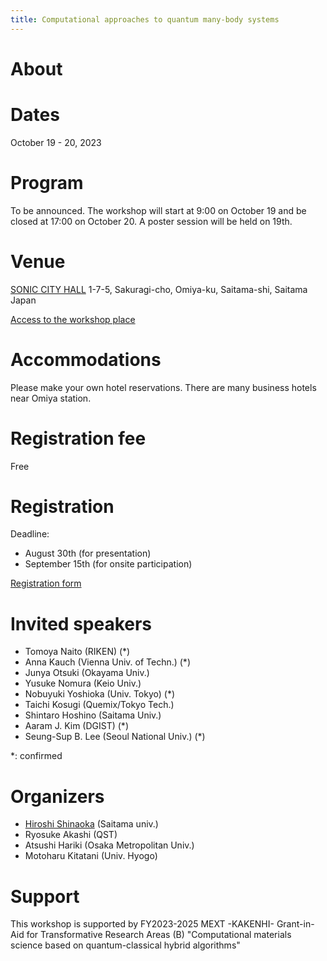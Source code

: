 ```yaml
---
title: Computational approaches to quantum many-body systems
---
```


# About

# Dates 
October 19 - 20, 2023

# Program
To be announced. 
The workshop will start at 9:00 on October 19 and be closed at 17:00 on October 20.
A poster session will be held on 19th.

# Venue
[SONIC CITY HALL](https://www.sonic-city.or.jp/en.html)
1-7-5, Sakuragi-cho, Omiya-ku, Saitama-shi, Saitama Japan

[Access to the workshop place](https://www.sonic-city.or.jp/access.html)

# Accommodations
Please make your own hotel reservations. There are many business hotels near Omiya station.

# Registration fee
Free

# Registration
Deadline:
* August 30th (for presentation)
* September 15th (for onsite participation)

[Registration form](https://docs.google.com/forms/d/e/1FAIpQLSfmq-k3ASmWzuBRwc6UbIJ0Qa3c4aj-hwgTfzT8MRFSK9gdTQ/viewform) 

# Invited speakers

* Tomoya Naito (RIKEN) (*)
* Anna Kauch (Vienna Univ. of Techn.) (*)
* Junya Otsuki (Okayama Univ.)
* Yusuke Nomura (Keio Univ.)
* Nobuyuki Yoshioka (Univ. Tokyo) (*)
* Taichi Kosugi (Quemix/Tokyo Tech.)
* Shintaro Hoshino (Saitama Univ.)
* Aaram J. Kim (DGIST) (*)
* Seung-Sup B. Lee (Seoul National Univ.) (*)

\*: confirmed

# Organizers

* [Hiroshi Shinaoka](<shinaoka@mail.saitama-u.ac.jp>) (Saitama univ.)
* Ryosuke Akashi (QST)
* Atsushi Hariki (Osaka Metropolitan Univ.)
* Motoharu Kitatani (Univ. Hyogo)

# Support
This workshop is supported by 
FY2023-2025 MEXT -KAKENHI- Grant-in-Aid for Transformative Research Areas (B)
"Computational materials science based on quantum-classical hybrid algorithms"
